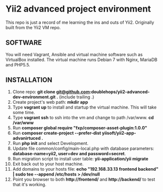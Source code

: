 Yii2 advanced project environment
================================

This repo is just a record of me learning the ins and outs of Yii2. Originally built from the Yii2 VM repo.

SOFTWARE
--------

You will need Vagrant, Ansible and virtual machine software such as VirtualBox installed.
The virtual machine runs Debian 7 with Nginx, MariaDB and PHP5.5.


INSTALLATION
------------

1. Clone repo: **git clone git@github.com:doublehops/yii2-advanced-dev-environment.git .** (include trailing .)
2. Create project's web path: **mkdir app**
3. Type **vagrant up** to install and startup the virtual machine. This will take some time.
4. Type **vagrant ssh** to ssh into the vm and change to path /var/www. **cd /var/www**
5. Run **composer global require "fxp/composer-asset-plugin:1.0.0"**
6. Run **composer create-project --prefer-dist yiisoft/yii2-app-advanirtuced .**
7. Run **php init** and select Development.
8. Update file common/config/main-local.php with database parameters: **database-name=yii2, user=dev and password=secret**.
9. Run migration script to install user table: **yii-application/yii migrate**
10. Exit back out to your host machine.
11. Add domains to your hosts file: **echo "192.168.33.13 frontend backend" | sudo tee --append /etc/hosts > /dev/null**
12. Point you browser to both **http://frontend/** and **http://backend/** to test that it's working.
